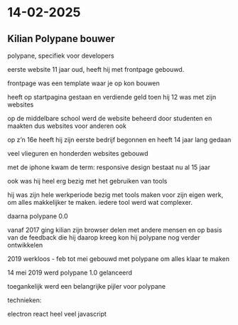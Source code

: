 # 14-02-2025

## Kilian Polypane bouwer 

polypane, specifiek voor developers

eerste website 11 jaar oud, heeft hij met frontpage gebouwd. 

frontpage was een template waar je op kon bouwen 

heeft op startpagina gestaan en verdiende geld toen hij 12 was met zijn websites

op de middelbare school werd de website beheerd door studenten en maakten dus websites voor anderen ook 

op z’n 16e heeft hij zijn eerste bedrijf begonnen en heeft 14 jaar lang gedaan 

veel vlieguren en honderden websites gebouwd 

met de iphone kwam de term: responsive design bestaat nu al 15 jaar

ook was hij heel erg bezig met het gebruiken van tools

hij was zijn hele werkperiode bezig met tools maken voor zijn eigen werk, om alles makkelijker te maken. iedere tool werd wat complexer. 

daarna polypane 0.0

vanaf 2017 ging kilian zijn browser delen met andere mensen en op basis van de feedback die hij daarop kreeg kon hij polypane nog verder ontwikkelen

2019 werkloos - feb tot mei gebouwd met polypane om alles klaar te maken 

14 mei 2019 werd polypane 1.0 gelanceerd 

toegankelijk werd een belangrijke pijler voor polypane


technieken:

electron
react
heel veel javascript 

